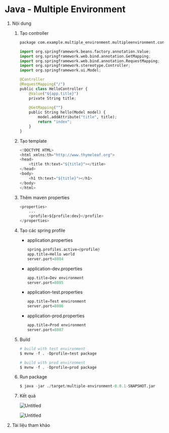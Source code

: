 # Java - Multiple Environment

1. Nội dung
    1. Tạo controller
        
        ```python
        package com.example.multiple_environment.multipleenvironment.controller;
        
        import org.springframework.beans.factory.annotation.Value;
        import org.springframework.web.bind.annotation.GetMapping;
        import org.springframework.web.bind.annotation.RequestMapping;
        import org.springframework.stereotype.Controller;
        import org.springframework.ui.Model;
        
        @Controller
        @RequestMapping("/")
        public class HelloController {
        	@Value("${app.title}")
        	private String title;
        	
        	@GetMapping("")
        	public String hello(Model model) {
        		model.addAttribute("title", title);
        		return "index";
        	}
        }
        ```
        
    2. Tạo template
        
        ```python
        <!DOCTYPE HTML>
        <html xmlns:th="http://www.thymeleaf.org">
        <head> 
            <title th:text="${title}"></title> 
        </head>
        <body>
            <h1 th:text="${title}"></h1>
        </body>
        </html>
        ```
        
    3. Thêm maven properties
        
        ```python
        <properties>
        	...
        	<profile>${profile:dev}</profile>
        </properties>
        ```
        
    4. Tạo các spring profile
        - application.properties
            
            ```python
            spring.profiles.active=@profile@
            app.title=Hello world
            server.port=8084
            ```
        
        - application-dev.properties
            
            ```python
            app.title=Dev environment
            server.port=8085
            ```
            
        - application-test.properties
            
            ```python
            app.title=Test environment
            server.port=8086
            ```
            
        - application-prod.properties
            
            ```python
            app.title=Prod environment
            server.port=8087
            ```
            
    5. Build
        
        ```python
        # build with test environment
        $ mvnw -f . -Dprofile=test package
        
        # build with prod environment
        $ mvnw -f . -Dprofile=prod package
        ```
        
    6. Run package
        
        ```python
        $ java -jar ./target/multiple-environment-0.0.1-SNAPSHOT.jar
        ```
        
    7. Kết quả
        
        ![Untitled](https://i.imgur.com/OB3OXhi.png)
        
        ![Untitled](https://i.imgur.com/r7mJy3i.png)
        
2. Tài liệu tham khảo
    